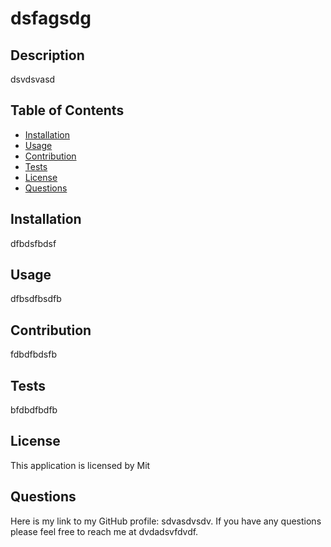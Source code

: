 
# dsfagsdg

## Description
          
dsvdsvasd

## Table of Contents

  - [Installation](#installation)
  - [Usage](#usage)
  - [Contribution](#contribution)
  - [Tests](#tests)
  - [License](#license)
  - [Questions](#questions)

## Installation

dfbdsfbdsf

## Usage

dfbsdfbsdfb

## Contribution

fdbdfbdsfb

## Tests

bfdbdfbdfb

## License

This application is licensed by Mit

## Questions

Here is my link to my GitHub profile: sdvasdvsdv. If you have any questions please feel free to reach me at dvdadsvfdvdf.
